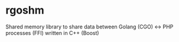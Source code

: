 # rgoshm
Shared memory library to share data between Golang (CGO) <-> PHP processes (FFI) written in C++ (Boost)
